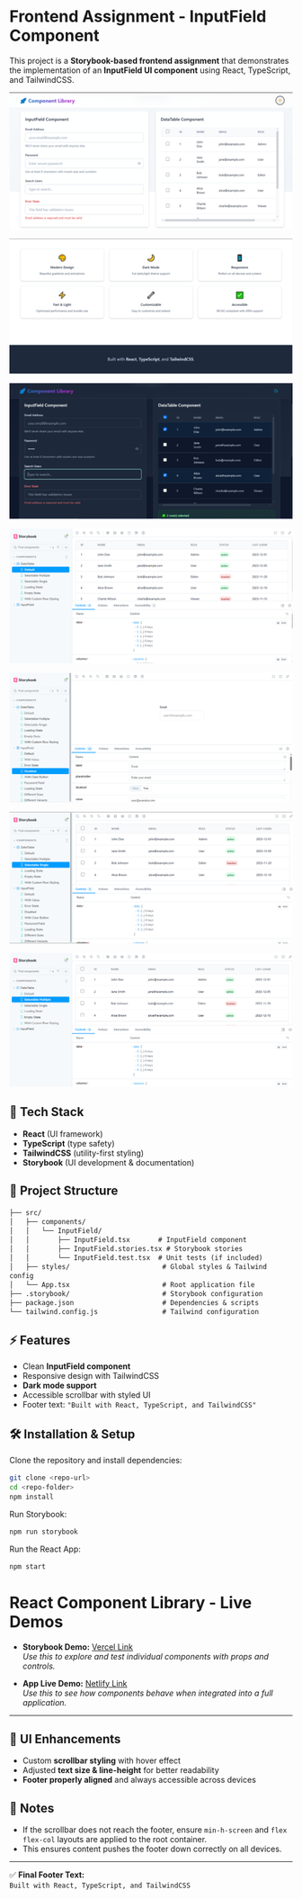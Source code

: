 # Frontend Assignment - InputField Component

This project is a **Storybook-based frontend assignment** that
demonstrates the implementation of an **InputField UI component** using
React, TypeScript, and TailwindCSS.

![alt text](image-1.png)


![alt text](image-2.png)


![alt text](image-3.png)


![alt text](image-4.png)


![alt text](image-5.png)


![alt text](image-6.png)


![alt text](image-7.png)



## 🚀 Tech Stack

-   **React** (UI framework)
-   **TypeScript** (type safety)
-   **TailwindCSS** (utility-first styling)
-   **Storybook** (UI development & documentation)

## 📂 Project Structure

    ├── src/
    │   ├── components/
    │   │   └── InputField/
    │   │       ├── InputField.tsx       # InputField component
    │   │       ├── InputField.stories.tsx # Storybook stories
    │   │       └── InputField.test.tsx  # Unit tests (if included)
    │   ├── styles/                       # Global styles & Tailwind config
    │   └── App.tsx                       # Root application file
    ├── .storybook/                       # Storybook configuration
    ├── package.json                      # Dependencies & scripts
    └── tailwind.config.js                # Tailwind configuration

## ⚡ Features

-   Clean **InputField component**
-   Responsive design with TailwindCSS
-   **Dark mode support**
-   Accessible scrollbar with styled UI
-   Footer text: `"Built with React, TypeScript, and TailwindCSS"`

## 🛠️ Installation & Setup

Clone the repository and install dependencies:

``` bash
git clone <repo-url>
cd <repo-folder>
npm install
```

Run Storybook:

``` bash
npm run storybook
```

Run the React App:

``` bash
npm start
```
# React Component Library - Live Demos

- **Storybook Demo:** [Vercel Link](https://component-library-4t48utanh-kajals-projects-8880dd31.vercel.app/)  
  _Use this to explore and test individual components with props and controls._

- **App Live Demo:** [Netlify Link](https://react-component-library-typescript.netlify.app/)  
  _Use this to see how components behave when integrated into a full application._

---

## 🎨 UI Enhancements

-   Custom **scrollbar styling** with hover effect
-   Adjusted **text size & line-height** for better readability
-   **Footer properly aligned** and always accessible across devices

## 📌 Notes

-   If the scrollbar does not reach the footer, ensure `min-h-screen`
    and `flex flex-col` layouts are applied to the root container.
-   This ensures content pushes the footer down correctly on all
    devices.

------------------------------------------------------------------------

✅ **Final Footer Text:**\
`Built with React, TypeScript, and TailwindCSS`
